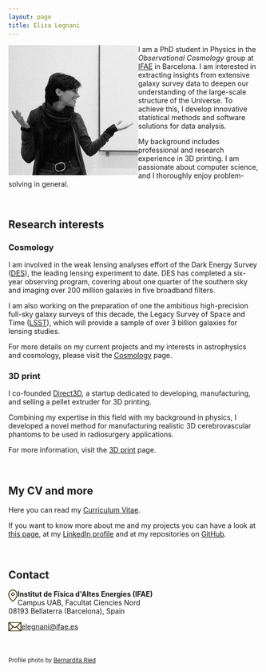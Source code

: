 ```yaml
---
layout: page
title: Elisa Legnani
---
```


<img class="circular-img" align="left" width=260 src="assets/img/me_23_2.jpg"/>

I am a PhD student in Physics in the *Observational Cosmology* group at [IFAE](https://www.ifae.es/) in Barcelona. I am interested in extracting insights from extensive galaxy survey data to deepen our understanding of the large-scale structure of the Universe. To achieve this, I develop innovative statistical methods and software solutions for data analysis.

My background includes professional and research experience in 3D printing. I am passionate about computer science, and I thoroughly enjoy problem-solving in general.

<br>

## Research interests

### Cosmology

I am involved in the weak lensing analyses effort of the Dark Energy Survey ([DES](https://www.darkenergysurvey.org/)), the leading lensing experiment to date. DES has completed a six-year observing program, covering about one quarter of the southern sky and imaging over 200 million galaxies in five broadband filters. 

I am also working on the preparation of one the ambitious high-precision full-sky galaxy surveys of this decade, the Legacy Survey of Space and Time ([LSST](https://lsstdesc.org/)), which will provide a sample of over 3 billion galaxies for lensing studies.

For more details on my current projects and my interests in astrophysics and cosmology, please visit the [Cosmology](https://elisalegnani.github.io/cosmology) page.

### 3D print

I co-founded [Direct3D](https://www.direct3d.it/), a startup dedicated to developing, manufacturing, and selling a pellet extruder for 3D printing.

Combining my expertise in this field with my background in physics, I developed a novel method for manufacturing realistic 3D cerebrovascular phantoms to be used in radiosurgery applications.

For more information, visit the [3D print](https://elisalegnani.github.io//3dprint) page.

<br>

## My CV and more

Here you can read my [Curriculum Vitae](https://drive.google.com/file/d/1hqm60XJ0-QDLmXFYZ1klpW1z_U_48r6b/view?usp=sharing).

If you want to know more about me and my projects you can have a look at [this page](https://elisalegnani.github.io/aboutme), at my [LinkedIn profile](https://www.linkedin.com/in/elisa-legnani-32590819b/) and at my repositories on [GitHub](https://github.com/ElisaLegnani).

<br>

## Contact

<img class="thumbnail-img" align="left" height=24 src="/assets/img/img_location.png"/> **Institut de Física d'Altes Energies (IFAE)** <br>
Campus UAB, Facultat Ciencies Nord <br>
08193 Bellaterra (Barcelona), Spain

<img class="thumbnail-img" align="left" height=18 src="/assets/img/img_mail.png"/> [elegnani@ifae.es](mailto:elegnani@ifae.es)

<!---* <img class="thumbnail-img" align="left" height=18 src="/assets/img/img_mail.png"/> [elegnani97@gmail.com](mailto:elegnani97@gmail.com)  *--->

<br>

<sub> Profile photo by [Bernardita Ried](https://sites.google.com/view/bernarditaried) <sub/>


<!---* I'll also try to keep the [Blog](https://elisalegnani.github.io/blog) page updated with some more random stuff I do. *--->
